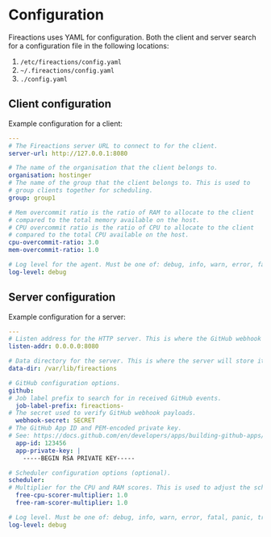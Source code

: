 # Configuration

Fireactions uses YAML for configuration. Both the client and server search for a configuration file in the following locations:

1. `/etc/fireactions/config.yaml`
2. `~/.fireactions/config.yaml`
3. `./config.yaml`

## Client configuration

Example configuration for a client:

```yaml
---
# The Fireactions server URL to connect to for the client.
server-url: http://127.0.0.1:8080

# The name of the organisation that the client belongs to.
organisation: hostinger
# The name of the group that the client belongs to. This is used to
# group clients together for scheduling.
group: group1

# Mem overcommit ratio is the ratio of RAM to allocate to the client
# compared to the total memory available on the host.
# CPU overcommit ratio is the ratio of CPU to allocate to the client
# compared to the total CPU available on the host.
cpu-overcommit-ratio: 3.0
mem-overcommit-ratio: 1.0

# Log level for the agent. Must be one of: debug, info, warn, error, fatal, panic, trace.
log-level: debug
```

## Server configuration

Example configuration for a server:

```yaml
---
# Listen address for the HTTP server. This is where the GitHub webhook should be configured to send events.
listen-addr: 0.0.0.0:8080

# Data directory for the server. This is where the server will store its state.
data-dir: /var/lib/fireactions

# GitHub configuration options.
github:
# Job label prefix to search for in received GitHub events.
  job-label-prefix: fireactions-
# The secret used to verify GitHub webhook payloads.
  webhook-secret: SECRET
# The GitHub App ID and PEM-encoded private key.
# See: https://docs.github.com/en/developers/apps/building-github-apps/authenticating-with-github-apps#generating-a-private-key
  app-id: 123456
  app-private-key: |
    -----BEGIN RSA PRIVATE KEY-----

# Scheduler configuration options (optional).
scheduler:
# Multiplier for the CPU and RAM scores. This is used to adjust the scheduler's preference for free CPU and RAM.
  free-cpu-scorer-multiplier: 1.0
  free-ram-scorer-multiplier: 1.0

# Log level. Must be one of: debug, info, warn, error, fatal, panic, trace.
log-level: debug
```
